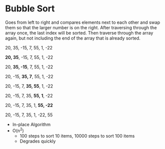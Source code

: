 # Bubble Sort

Goes from left to right and compares elements next to each other and swap them so that the larger number is on the right. After traversing through the array once, the last index will be sorted. Then traverse through the array again, but not including the end of the array that is already sorted.

20, 35, -15, 7, 55, 1, -22

**20, 35**, -15, 7, 55, 1, -22

20, **35, -15**, 7, 55, 1, -22

20, -15, **35, 7**, 55, 1, -22

20, -15, 7, **35, 55**, 1, -22

20, -15, 7, 35, **55, 1**, -22

20, -15, 7, 35, 1, **55, -22**

20, -15, 7, 35, 1, -22, 55

-   In-place Algorithm
-   O(n<sup>2</sup>)
    -   100 steps to sort 10 items, 10000 steps to sort 100 items
    -   Degrades quickly

